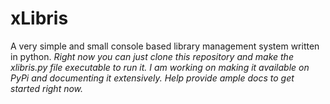 # xLibris
A very simple and small console based library management system written in python.
*Right now you can just clone this repository and make the xlibris.py file executable to run it. I am working on making it available on PyPi and documenting it extensively. Help provide ample docs to get started right now.*
